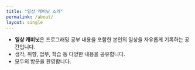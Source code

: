 ```yaml
---
title: "일상 캐비닛 소개" 
permalink: /about/
layout: single 
---
```


- **일상 캐비닛**은 프로그래밍 공부 내용을 포함한 본인의 일상을 자유롭게 기록하는 공간입니다.  
- 생각, 취향, 업무, 학습 등 다양한 내용을 공유합니다.   
- 모두의 방문을 환영합니다. 
